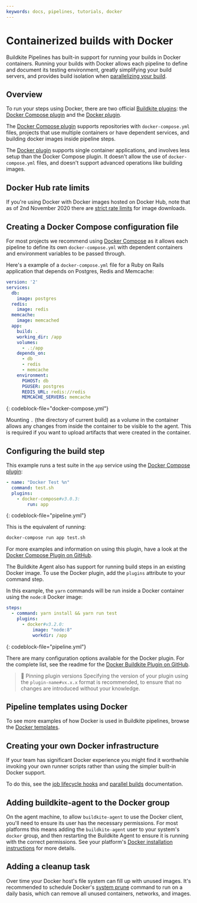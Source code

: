 ```yaml
---
keywords: docs, pipelines, tutorials, docker
---
```


# Containerized builds with Docker

Buildkite Pipelines has built-in support for running your builds in Docker containers. Running your builds with Docker allows each pipeline to define and document its testing environment, greatly simplifying your build servers, and provides build isolation when [parallelizing your build](parallel-builds).


## Overview

To run your steps using Docker, there are two official [Buildkite plugins](/docs/pipelines/integrations/plugins): the [Docker Compose plugin](https://github.com/buildkite-plugins/docker-compose-buildkite-plugin) and the [Docker plugin](https://github.com/buildkite-plugins/docker-buildkite-plugin).

The [Docker Compose plugin](https://github.com/buildkite-plugins/docker-compose-buildkite-plugin) supports repositories with `docker-compose.yml` files, projects that use multiple containers or have dependent services, and building docker images inside pipeline steps.

The [Docker plugin](https://github.com/buildkite-plugins/docker-buildkite-plugin) supports single container applications, and involves less setup than the Docker Compose plugin. It doesn't allow the use of `docker-compose.yml` files, and doesn't support advanced operations like building images.

## Docker Hub rate limits

If you're using Docker with Docker images hosted on Docker Hub, note that as of 2nd November 2020 there are [strict rate limits](/docs/pipelines/integrations/other/docker-hub) for image downloads.


## Creating a Docker Compose configuration file

For most projects we recommend using [Docker Compose](https://docs.docker.com/compose/) as it allows each pipeline to define its own `docker-compose.yml` with dependent containers and environment variables to be passed through.

Here's a example of a `docker-compose.yml` file for a Ruby on Rails application that depends on Postgres, Redis and Memcache:

```yml
version: '2'
services:
  db:
    image: postgres
  redis:
    image: redis
  memcache:
    image: memcached
  app:
    build: .
    working_dir: /app
    volumes:
      - .:/app
    depends_on:
      - db
      - redis
      - memcache
    environment:
      PGHOST: db
      PGUSER: postgres
      REDIS_URL: redis://redis
      MEMCACHE_SERVERS: memcache
```
{: codeblock-file="docker-compose.yml"}


Mounting `.` (the directory of current build) as a volume in the container allows any changes from inside the container to be visible to the agent. This is required if you want to upload artifacts that were created in the container.

## Configuring the build step

This example runs a test suite in the `app` service using the [Docker Compose plugin](https://github.com/buildkite-plugins/docker-compose-buildkite-plugin):

```yml
- name: "Docker Test %n"
  command: test.sh
  plugins:
    - docker-compose#v3.0.3:
        run: app
```
{: codeblock-file="pipeline.yml"}


This is the equivalent of running:

```bash
docker-compose run app test.sh
```

For more examples and information on using this plugin, have a look at the [Docker Compose Plugin on GitHub](https://github.com/buildkite-plugins/docker-compose-buildkite-plugin).

The Buildkite Agent also has support for running build steps in an existing Docker image. To use the Docker plugin, add the `plugins` attribute to your command step.

In this example, the `yarn` commands will be run inside a Docker container using the `node:8` Docker image:

```yml
steps:
  - command: yarn install && yarn run test
    plugins:
      - docker#v3.2.0:
          image: "node:8"
          workdir: /app
```
{: codeblock-file="pipeline.yml"}

There are many configuration options available for the Docker plugin. For the complete list, see the readme for the [Docker Buildkite Plugin on GitHub](https://github.com/buildkite-plugins/docker-buildkite-plugin).

>📘 Pinning plugin versions
> Specifying the version of your plugin using the <code>plugin-name#vx.x.x</code> format is recommended, to ensure that no changes are introduced without your knowledge.

## Pipeline templates using Docker

To see more examples of how Docker is used in Buildkite pipelines, browse the [Docker templates](https://buildkite.com/pipelines/templates?platform=docker).


## Creating your own Docker infrastructure

If your team has significant Docker experience you might find it worthwhile invoking your own runner scripts rather than using the simpler built-in Docker support.

To do this, see the [job lifecycle hooks](/docs/agent/v3/hooks#job-lifecycle-hooks)
and [parallel builds](parallel-builds) documentation.

## Adding buildkite-agent to the Docker group

On the agent machine, to allow `buildkite-agent` to use the Docker client, you'll need to ensure its user has the necessary permissions. For most platforms this means adding the `buildkite-agent` user to your system's `docker` group, and then restarting the Buildkite Agent to ensure it is running with the correct permissions. See your platform's [Docker installation instructions](https://docs.docker.com/installation/) for more details.

## Adding a cleanup task

Over time your Docker host's file system can fill up with unused images. It's recommended to schedule Docker's [system prune](https://docs.docker.com/engine/reference/commandline/system_prune) command to run on a daily basis, which can remove all unused containers, networks, and images.
